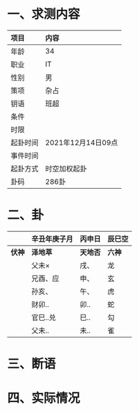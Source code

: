# 一、求测内容
|项目|内容|
|:-|:-|
|年龄|34|
|职业|IT|
|性别|男|
|策项|杂占|
|钥语|班超|
|条件||
|时限||
|起卦时间|2021年12月14日09点|
|事件时间||
|起卦方式|时空加权起卦|
|卦码|286卦|

# 二、卦
||辛丑年庚子月|丙申日|辰巳空|
|:-|:-|:-|:-|
|**伏神**|**泽地萃**|**天地否**|**六神**|
||父未×|戌、|龙|
||兄酉、应|申、|玄|
||孙亥、|午、|虎|
||财卯..|卯..|蛇|
||官巳..兑|巳..|勾|
||父未..|未..|雀|


# 三、断语

# 四、实际情况